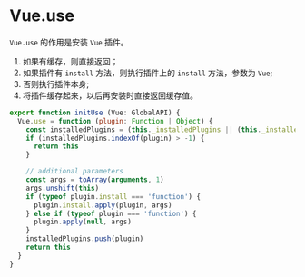 # Vue.use

`Vue.use` 的作用是安装 `Vue` 插件。

1. 如果有缓存，则直接返回；
2. 如果插件有 `install` 方法，则执行插件上的 `install` 方法，参数为 `Vue`;
2. 否则执行插件本身;
3. 将插件缓存起来，以后再安装时直接返回缓存值。

```js
export function initUse (Vue: GlobalAPI) {
  Vue.use = function (plugin: Function | Object) {
    const installedPlugins = (this._installedPlugins || (this._installedPlugins = []))
    if (installedPlugins.indexOf(plugin) > -1) {
      return this
    }

    // additional parameters
    const args = toArray(arguments, 1)
    args.unshift(this)
    if (typeof plugin.install === 'function') {
      plugin.install.apply(plugin, args)
    } else if (typeof plugin === 'function') {
      plugin.apply(null, args)
    }
    installedPlugins.push(plugin)
    return this
  }
}

```